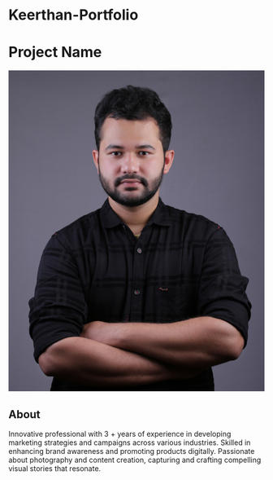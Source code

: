 # Keerthan-Portfolio
# Project Name

![Project Logo](03.jpg)

## About
Innovative professional with 3 + years of experience in developing marketing strategies and campaigns across various industries. Skilled in enhancing brand awareness and promoting products digitally. Passionate about photography and content creation, capturing and crafting compelling visual stories that resonate.



